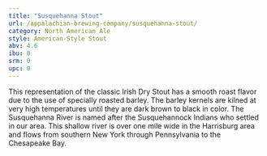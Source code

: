 ```yaml
---
title: "Susquehanna Stout"
url: /appalachian-brewing-company/susquehanna-stout/
category: North American Ale
style: American-Style Stout
abv: 4.6
ibu: 0
srm: 0
upc: 0
---
```

This representation of the classic Irish Dry Stout has a smooth roast flavor due to the use of specially roasted barley. The barley kernels are kilned at very high temperatures until they are dark brown to black in color. 
The Susquehanna River is named after the Susquehannock Indians who settled in our area. This shallow river is over one mile wide in the Harrisburg area and flows from southern New York through Pennsylvania to the Chesapeake Bay.
